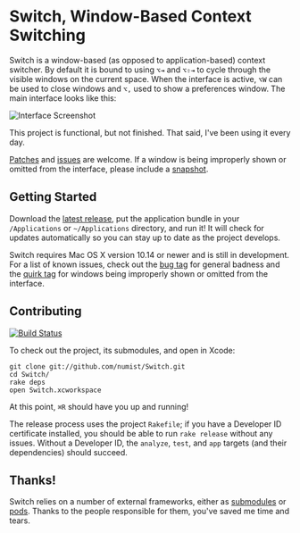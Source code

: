 Switch, Window-Based Context Switching
======================================

Switch is a window-based (as opposed to application-based) context switcher. By default it is bound to using `⌥⇥` and `⌥⇧⇥` to cycle through the visible windows on the current space. When the interface is active, `⌥W` can be used to close windows and `⌥,` used to show a preferences window. The main interface looks like this:

![Interface Screenshot](http://numist.net/random/switch.png)

This project is functional, but not finished. That said, I've been using it every day.

[Patches](https://github.com/numist/Switch/pull/new) and [issues](https://github.com/numist/Switch/issues) are welcome. If a window is being improperly shown or omitted from the interface, please include a [snapshot](https://github.com/numist/Switch/wiki/About-Snapshots).

Getting Started
---------------

Download the [latest release](https://github.com/numist/Switch/releases), put the application bundle in your `/Applications` or `~/Applications` directory, and run it! It will check for updates automatically so you can stay up to date as the project develops.

Switch requires Mac OS X version 10.14 or newer and is still in development. For a list of known issues, check out the [bug tag](https://github.com/numist/Switch/issues?labels=bug&state=open) for general badness and the [quirk tag](https://github.com/numist/Switch/issues?labels=quirk&state=open) for windows being improperly shown or omitted from the interface.

Contributing
------------

[![Build Status](https://travis-ci.org/numist/Switch.png?branch=develop)](https://travis-ci.org/numist/Switch)

To check out the project, its submodules, and open in Xcode:

    git clone git://github.com/numist/Switch.git
    cd Switch/
    rake deps
    open Switch.xcworkspace

At this point, `⌘R` should have you up and running!

The release process uses the project `Rakefile`; if you have a Developer ID certificate installed, you should be able to run `rake release` without any issues. Without a Developer ID, the `analyze`, `test`, and `app` targets (and their dependencies) should succeed.

Thanks!
-------

Switch relies on a number of external frameworks, either as [submodules](https://github.com/numist/Switch/tree/develop/Frameworks) or [pods](https://github.com/numist/Switch/tree/develop/Podfile). Thanks to the people responsible for them, you've saved me time and tears.
